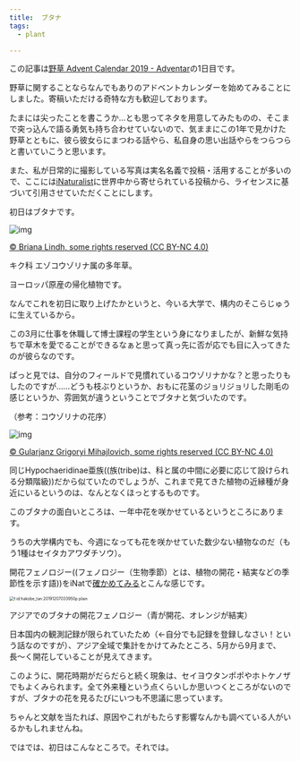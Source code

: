 ```yaml
---
title:  ブタナ
tags:
  - plant

---
```


この記事は[野草 Advent Calendar 2019 - Adventar](https://adventar.org/calendars/4844)の1日目です。

<!--more-->

野草に関することならなんでもありのアドベントカレンダーを始めてみることにしました。寄稿いただける奇特な方も歓迎しております。

 

たまには尖ったことを書こうか…とも思ってネタを用意してみたものの、そこまで突っ込んで語る勇気も持ち合わせていないので、気ままにこの1年で見かけた野草とともに、彼ら彼女らにまつわる話やら、私自身の思い出話やらをつらつらと書いていこうと思います。

また、私が日常的に撮影している写真は実名名義で投稿・活用することが多いので、ここには[iNaturalist](https://www.inaturalist.org/)に世界中から寄せられている投稿から、ライセンスに基づいて引用させていただくことにします。

 

初日はブタナです。

 

<img src="https://static.inaturalist.org/photos/42956172/medium.jpg?1561417045" alt="img"  />

[© Briana Lindh, some rights reserved (CC BY-NC 4.0)](https://www.inaturalist.org/observations/27597399)

 

キク科 エゾコウゾリナ属の多年草。

ヨーロッパ原産の帰化植物です。

 

なんでこれを初日に取り上げたかというと、今いる大学で、構内のそこらじゅうに生えているから。

この3月に仕事を休職して博士課程の学生という身になりましたが、新鮮な気持ちで草木を愛でることができるなぁと思って真っ先に否が応でも目に入ってきたのが彼らなのです。

 

ぱっと見では、自分のフィールドで見慣れているコウゾリナかな？と思ったりもしたのですが……どうも枝ぶりというか、おもに花茎のジョリジョリした剛毛の感じというか、雰囲気が違うということでブタナと気づいたのです。

 

（参考：コウゾリナの花序） 

![img](https://static.inaturalist.org/photos/50590073/medium.jpeg?1567862526)

[© Gularjanz Grigoryi Mihajlovich, some rights reserved (CC BY-NC 4.0)](https://www.inaturalist.org/observations/32264525)

 

同じHypochaeridinae亜族((族(tribe)は、科と属の中間に必要に応じて設けられる分類階級))だから似ていたのでしょうが、これまで見てきた植物の近縁種が身近にいるというのは、なんとなくほっとするものです。

 

このブタナの面白いところは、一年中花を咲かせているというところにあります。

うちの大学構内でも、今週になっても花を咲かせていた数少ない植物なのだ（もう1種はセイタカアワダチソウ）。

開花フェノロジー((フェノロジー（生物季節）とは、植物の開花・結実などの季節性を示す語))をiNatで[確かめてみる](https://www.inaturalist.org/taxa/53104-Hypochaeris-radicata)とこんな感じです。

<img src="https://cdn-ak.f.st-hatena.com/images/fotolife/h/hakobe_tan/20191207/20191207033950.png" alt="f:id:hakobe_tan:20191207033950p:plain" style="zoom:50%;" />

アジアでのブタナの開花フェノロジー（青が開花、オレンジが結実）

日本国内の観測記録が限られていたため（←自分でも記録を登録しなさい！という話なのですが）、アジア全域で集計をかけてみたところ、5月から9月まで、長〜く開花していることが見えてきます。

このように、開花時期がだらだらと続く現象は、セイヨウタンポポやホトケノザでもよくみられます。全て外来種という点くらいしか思いつくところがないのですが、ブタナの花を見るたびにいつも不思議に思っています。

ちゃんと文献を当たれば、原因やこれがもたらす影響なんかも調べている人がいるかもしれませんね。

ではでは、初日はこんなところで。それでは。